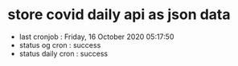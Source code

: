 # store covid daily api as json data

- last cronjob : Friday, 16 October 2020 05:17:50
- status og cron : success
- status daily cron : success
      
      